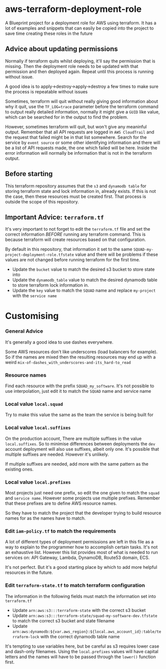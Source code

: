# aws-terraform-deployment-role

A Blueprint project for a deployment role for AWS using terraform. It has a lot of examples and snippets that can 
easily be copied into the project to save time creating these roles in the future

## Advice about updating permissions

Normally if terraform quits whilst deploying, it'll say the permission that is missing. Then the deployment role needs to
be updated with that permission and then deployed again. Repeat until this process is running without issue.

A good idea is to apply->destroy->apply->destroy a few times to make sure the process is repeatable without issues

Sometimes, terraform will quit without really giving good information about why it quit, use the `TF_LOG=trace` parameter
before the terraform command to output really detailed information, normally it might give a `GUID` like value, which 
can be searched for in the output to find the problem. 

However, sometimes terraform will quit, but won't give any meaninful output. Remember that all API requests are logged
in `AWS CloudTrail` and the request that failed might be in that list somewhere. Search for the service by `event source` 
or some other identifying information and there will be a list of API requests made, the one which failed will be here. 
Inside the error information will normally be information that is not in the terraform output.

## Before starting

This terraform repository assumes that the `s3` and `dynamodb table` for storing terraform state and lock 
information in, already exists. If this is not the case, then these resources must be created first. That
process is outside the scope of this repository.

## Important Advice: `terraform.tf`

It's very important to not forget to edit the `terraform.tf` file and set the correct information _BEFORE_ running
any terraform command. This is because terraform will create resources based on that configuration. 

By default in this repository, that information it set to the same `SQUAD-my-project-deployment-role.tfstate` value and
there will be problems if these values are not changed before running terraform for the first time.

- Update the `bucket` value to match the desired s3 bucket to store state into
- Update the `dynamodb_table` value to match the desired dynamodb table to store terraform lock information in.
- Update the `key` value to match the `SQUAD` name and replace `my-project` with the `service name`

# Customising

### General Advice

It's generally a good idea to use dashes everywhere. 

Some AWS resources don't like underscores (load balancers for example). So if the names are mixed then the 
resulting resources may end up with a weird `mix-of-dashes_with_underscores-and-its_hard-to_read`

### Resource names

Find each resource with the prefix `SQUAD_my_software`. It's not possible to use interpolation, 
just edit it to match the `SQUAD` name and service name

### Local value `local.squad`

Try to make this value the same as the team the service is being built for

### Local value `local.suffixes`

On the production account, There are multiple suffixes in the value `local.suffixes`. So to minimise differences between deployments
the `dev` account deployment will also use suffixes, albeit only one. It's possible that multiple suffixes are
needed. However it's unlikely. 

If multiple suffixes are needed, add more with the same pattern as the existing ones.

### Local value `local.prefixes`

Most projects just need one prefix, so edit the one given to match the `squad` and `service name`. However
some projects use multiple prefixes. Remember that these prefixes are to define AWS resource names. 

So they have to match the project that the developer trying to build resource names for as the names have to match. 

### Edit `iam-policy.tf` to match the requirements

A lot of different types of deployment permissions are left in this file as a way to explain to the programmer
how to accomplish certain tasks. It's not an exhaustive list. However this list provides most of what is needed 
to run services on: API Gateway, Lambda, DynamoDB, Route53 domain, ECS.

It's not perfect. But it's a good starting place by which to add more helpful resources in the future. 

### Edit `terraform-state.tf` to match terraform configuration

The information in the following fields must match the information set into `terraform.tf`

- Update `arn:aws:s3:::terraform-state` with the correct s3 bucket
- Update `arn:aws:s3:::terraform-state/squad-my-software-dev.tfstate` to match the correct s3 bucket and state filename
- Update `arn:aws:dynamodb:${var.aws_region}:${local.aws_account_id}:table/terraform-lock` with the correct dynamodb table name

It's tempting to use variables here, but be careful as s3 requires lower case and dash-only filenames. Using the `local.prefixes` values
will have capital letters and the names will have to be passed through the `lower()` function first. 
